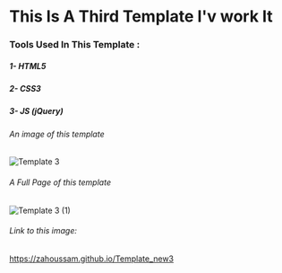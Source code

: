 # This Is A Third Template I'v work It

### Tools Used In This Template :
##### 1- HTML5
##### 2- CSS3
##### 3- JS (jQuery)
###### An image of this template
![Template 3](https://github.com/ZaHoussam/Template_new3/assets/89077423/25f8d8e1-b779-458f-ad49-097bf8df8981)

###### A Full Page of this template
![Template 3 (1)](https://github.com/ZaHoussam/Template_new3/assets/89077423/8799e233-a1b0-49e1-9108-b0b2c241e031)

###### Link to this image:
https://zahoussam.github.io/Template_new3
